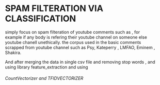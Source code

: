 # SPAM FILTERATION VIA CLASSIFICATION 
simply focus on spam filteration of youtube comments such as , for example if any body is refering their youtube channel
              on someone else youtube chanell unethically.
the corpus used in the basic comments scrapped from youtube channel such as Psy, Kateperry , LMFAO, Eminem , Shakira.

And after merging the data in single csv file and removing stop words , and using library feature_extraction and using 
###### CountVectorizer and TFIDVECTORIZER 






